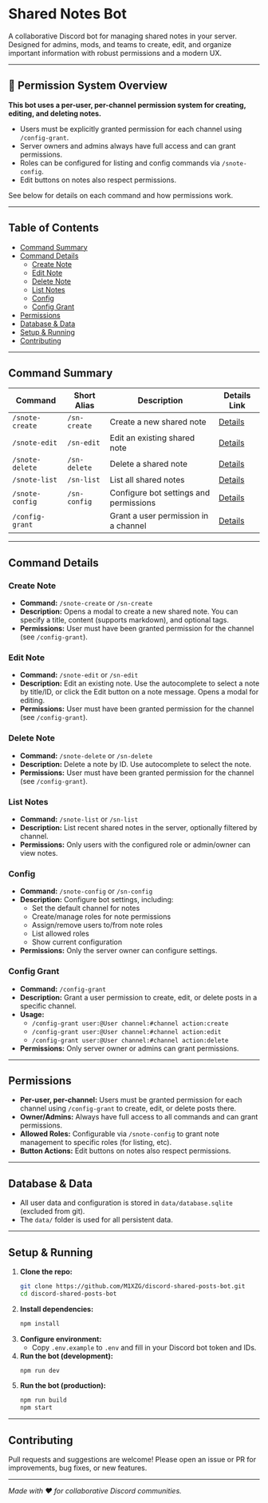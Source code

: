 
# Shared Notes Bot

A collaborative Discord bot for managing shared notes in your server. Designed for admins, mods, and teams to create, edit, and organize important information with robust permissions and a modern UX.

---

## 🚦 Permission System Overview

**This bot uses a per-user, per-channel permission system for creating, editing, and deleting notes.**

- Users must be explicitly granted permission for each channel using `/config-grant`.
- Server owners and admins always have full access and can grant permissions.
- Roles can be configured for listing and config commands via `/snote-config`.
- Edit buttons on notes also respect permissions.

See below for details on each command and how permissions work.

---

## Table of Contents
- [Command Summary](#command-summary)
- [Command Details](#command-details)
  - [Create Note](#create-note)
  - [Edit Note](#edit-note)
  - [Delete Note](#delete-note)
  - [List Notes](#list-notes)
  - [Config](#config)
  - [Config Grant](#config-grant)
- [Permissions](#permissions)
- [Database & Data](#database--data)
- [Setup & Running](#setup--running)
- [Contributing](#contributing)

---

## Command Summary

| Command            | Short Alias | Description                                 | Details Link         |
|--------------------|-------------|---------------------------------------------|---------------------|
| `/snote-create`    | `/sn-create`| Create a new shared note                    | [Details](#create-note) |
| `/snote-edit`      | `/sn-edit`  | Edit an existing shared note                | [Details](#edit-note)   |
| `/snote-delete`    | `/sn-delete`| Delete a shared note                        | [Details](#delete-note) |
| `/snote-list`      | `/sn-list`  | List all shared notes                       | [Details](#list-notes)  |
| `/snote-config`    | `/sn-config`| Configure bot settings and permissions      | [Details](#config)      |
| `/config-grant`    |             | Grant a user permission in a channel        | [Details](#config-grant) |

---

## Command Details

### Create Note
- **Command:** `/snote-create` or `/sn-create`
- **Description:** Opens a modal to create a new shared note. You can specify a title, content (supports markdown), and optional tags.
- **Permissions:** User must have been granted permission for the channel (see `/config-grant`).

### Edit Note
- **Command:** `/snote-edit` or `/sn-edit`
- **Description:** Edit an existing note. Use the autocomplete to select a note by title/ID, or click the Edit button on a note message. Opens a modal for editing.
- **Permissions:** User must have been granted permission for the channel (see `/config-grant`).

### Delete Note
- **Command:** `/snote-delete` or `/sn-delete`
- **Description:** Delete a note by ID. Use autocomplete to select the note.
- **Permissions:** User must have been granted permission for the channel (see `/config-grant`).

### List Notes
- **Command:** `/snote-list` or `/sn-list`
- **Description:** List recent shared notes in the server, optionally filtered by channel.
- **Permissions:** Only users with the configured role or admin/owner can view notes.

### Config
- **Command:** `/snote-config` or `/sn-config`
- **Description:** Configure bot settings, including:
  - Set the default channel for notes
  - Create/manage roles for note permissions
  - Assign/remove users to/from note roles
  - List allowed roles
  - Show current configuration
- **Permissions:** Only the server owner can configure settings.

### Config Grant
- **Command:** `/config-grant`
- **Description:** Grant a user permission to create, edit, or delete posts in a specific channel.
- **Usage:**
  - `/config-grant user:@User channel:#channel action:create`
  - `/config-grant user:@User channel:#channel action:edit`
  - `/config-grant user:@User channel:#channel action:delete`
- **Permissions:** Only server owner or admins can grant permissions.

---


## Permissions
- **Per-user, per-channel:** Users must be granted permission for each channel using `/config-grant` to create, edit, or delete posts there.
- **Owner/Admins:** Always have full access to all commands and can grant permissions.
- **Allowed Roles:** Configurable via `/snote-config` to grant note management to specific roles (for listing, etc).
- **Button Actions:** Edit buttons on notes also respect permissions.

---

## Database & Data
- All user data and configuration is stored in `data/database.sqlite` (excluded from git).
- The `data/` folder is used for all persistent data.

---

## Setup & Running
1. **Clone the repo:**
   ```sh
   git clone https://github.com/M1XZG/discord-shared-posts-bot.git
   cd discord-shared-posts-bot
   ```
2. **Install dependencies:**
   ```sh
   npm install
   ```
3. **Configure environment:**
   - Copy `.env.example` to `.env` and fill in your Discord bot token and IDs.
4. **Run the bot (development):**
   ```sh
   npm run dev
   ```
5. **Run the bot (production):**
   ```sh
   npm run build
   npm start
   ```

---

## Contributing
Pull requests and suggestions are welcome! Please open an issue or PR for improvements, bug fixes, or new features.

---

*Made with ❤️ for collaborative Discord communities.*